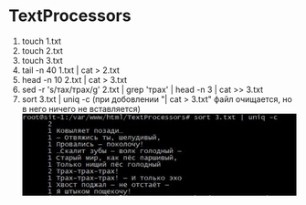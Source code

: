 # TextProcessors
1. touch 1.txt
2. touch 2.txt
3. touch 3.txt
4. tail -n 40 1.txt | cat > 2.txt
5. head -n 10 2.txt | cat > 3.txt
6. sed -r 's/тах/трах/g' 2.txt | grep 'трах' | head -n 3 | cat >> 3.txt
7. sort 3.txt | uniq -c (при добовлении "| cat > 3.txt" файл очищается, но в него ничего не вставляется)
![Image alt](https://github.com/NikKokor/TextProcessors/raw/main/sort.jpg)

